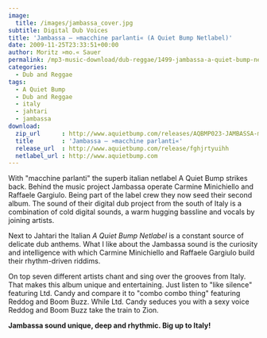 ```yaml
---
image:
  title: /images/jambassa_cover.jpg
subtitle: Digital Dub Voices
title: 'Jambassa – »macchine parlanti« (A Quiet Bump Netlabel)'
date: 2009-11-25T23:33:51+00:00
author: Moritz »mo.« Sauer
permalink: /mp3-music-download/dub-reggae/1499-jambassa-a-quiet-bump-netlabel
categories:
  - Dub and Reggae
tags:
  - A Quiet Bump
  - Dub and Reggae
  - italy
  - jahtari
  - jambassa
download:
  zip_url      : http://www.aquietbump.com/releases/AQBMP023-JAMBASSA-macchine_parlanti.zip
  title        : 'Jambassa – »macchine parlanti«'
  release_url  : http://www.aquietbump.com/release/fghjrtyuihh
  netlabel_url : http://www.aquietbump.com
---
```

With "macchine parlanti" the superb italian netlabel A Quiet Bump strikes back. Behind the music project Jambassa operate Carmine Minichiello and Raffaele Gargiulo. Being part of the label crew they now seed their second album. The sound of their digital dub project from the south of Italy is a combination of cold digital sounds, a warm hugging bassline and vocals by joining artists.<!--more-->

Next to Jahtari the Italian _A Quiet Bump Netlabel_ is a constant source of delicate dub anthems. What I like about the Jambassa sound is the curiosity and intelligence with which Carmine Minichiello and Raffaele Gargiulo build their rhythm-driven riddims.

On top seven different artists chant and sing over the grooves from Italy. That makes this album unique and entertaining. Just listen to "like silence" featuring Ltd. Candy and compare it to "combo combo thing" featuring Reddog and Boom Buzz. While Ltd. Candy seduces you with a sexy voice Reddog and Boom Buzz take the train to Zion.

**Jambassa sound unique, deep and rhythmic. Big up to Italy!**
